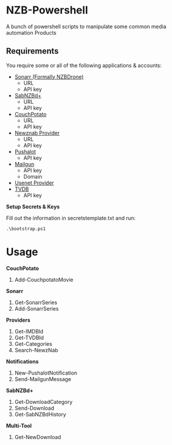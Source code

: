 NZB-Powershell
==============

A bunch of powershell scripts to manipulate some common media automation Products

Requirements
------------

You require some or all of the following applications & accounts:

*   [Sonarr (Formally NZBDrone)](https://sonarr.tv/)
    * URL
    * API key
*   [SabNZBd+](http://sabnzbd.org/)
    * URL
    * API key 
*   [CouchPotato](https://couchpota.to/)
    * URL
    * API key
*   [Newznab Provider](https://nzbgeek.info/index.php)
    * URL
    * API key
*   [Pushalot](https://pushalot.com/)
    * API key
*	[Mailgun](https://mailgun.com/)
    * API key
	* Domain
*   [Usenet Provider](http://www.easynews.com/fromafriend.html?ref_key=e96e22bf5aeaf18c0c4133680e31199abe2fa8d0)
*   [TVDB](http://thetvdb.com/?tab=xml)
    * API key

**Setup Secrets & Keys**

Fill out the information in secretstemplate.txt and run: 

    .\bootstrap.ps1

Usage
=====

**CouchPotato**

1. Add-CouchpotatoMovie

**Sonarr**
		
1. Get-SonarrSeries
2. Add-SonarrSeries

**Providers**

1. Get-IMDBId
2. Get-TVDBId
3. Get-Categories
4. Search-NewzNab

**Notifications**

1. New-PushalotNotification
2. Send-MailgunMessage

**SabNZBd+**

1. Get-DownloadCategory	
2. Send-Download
3. Get-SabNZBdHistory

**Multi-Tool**
	
1. Get-NewDownload